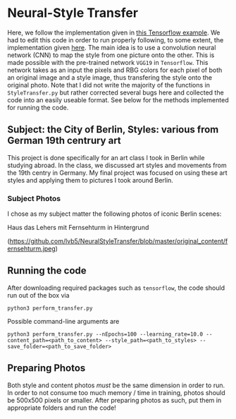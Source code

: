 # Neural-Style Transfer

Here, we follow the implementation given in [this Tensorflow example](https://blog.tensorflow.org/2018/08/neural-style-transfer-creating-art-with-deep-learning.html). We had to edit this code in order to run properly following, to some extent, the implementation given [here](https://github.com/ravising-h/Neural-Style-Transfer). The main idea is to use a convolution neural network (CNN) to map the style from one picture onto the other. This is made possible with the pre-trained network `VGG19` in `Tensorflow`. This network takes as an input the pixels and RBG colors for each pixel of both an original image and a style image, thus transfering the style onto the original photo. Note that I did not write the majority of the functions in `StyleTransfer.py` but rather corrected several bugs here and collected the code into an easily useable format. See below for the methods implemented for running the code. 

## Subject: the City of Berlin, Styles: various from German 19th centrury art

This project is done specifically for an art class I took in Berlin while studying abroad. In the class, we discussed art styles and movements from the 19th centry in Germany. My final project was focused on using these art styles and applying them to pictures I took around Berlin. 

### Subject Photos

I chose as my subject matter the following photos of iconic Berlin scenes:

Haus das Lehers mit Fernsehturm in Hintergrund

(https://github.com/lvb5/NeuralStyleTransfer/blob/master/original_content/fernsehturm.jpeg)

## Running the code

After downloading required packages such as `tensorflow`, the code should run out of the box via

```
python3 perform_transfer.py
```

Possible command-line arguments are

```
python3 perform_transfer.py --nEpochs=100 --learning_rate=10.0 --content_path=<path_to_content> --style_path=<path_to_styles> --save_folder=<path_to_save_folder>
```

## Preparing Photos

Both style and content photos _must_ be the same dimension in order to run. In order to not consume too much memory / time in training, photos should be 500x500 pixels or smaller. After preparing photos as such, put them in appropriate folders and run the code!